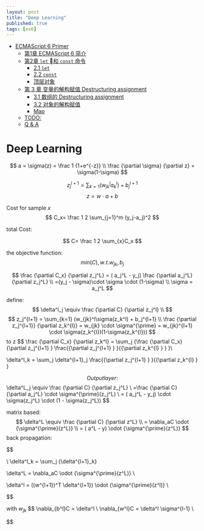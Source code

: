 ```yaml
---
layout: post
title: "Deep Learning"
published: true
tags: [es6]
---
```



- [ECMAScript 6 Primer](#ecmascript-6-primer)
    - [第1章 ECMAScript 6 简介](#%E7%AC%AC1%E7%AB%A0-ecmascript-6-%E7%AE%80%E4%BB%8B)
    - [第2章 `let` 和 `const` 命令](#%E7%AC%AC2%E7%AB%A0-let-%08%E5%92%8C-const-%E5%91%BD%E4%BB%A4)
        - [2.1 `let`](#21-let)
        - [2.2 `const`](#22-const)
        - [顶层对象](#%E9%A1%B6%E5%B1%82%E5%AF%B9%E8%B1%A1)
    - [第 3 章 变量的解构赋值 Destructuring assignment](#%E7%AC%AC-3-%E7%AB%A0-%E5%8F%98%E9%87%8F%E7%9A%84%E8%A7%A3%E6%9E%84%E8%B5%8B%E5%80%BC-destructuring-assignment)
        - [3.1 数组的 Destructuring assignment](#31-%E6%95%B0%E7%BB%84%E7%9A%84-destructuring-assignment)
        - [3.2 对象的解构赋值](#32-%E5%AF%B9%E8%B1%A1%E7%9A%84%E8%A7%A3%E6%9E%84%E8%B5%8B%E5%80%BC)
        - [Map](#map)
    - [TODO:](#todo)
    - [Q & A](#q--a)

# Deep Learning



$$
a = \sigma(z) = \frac 1 {1+e^{-z}} \\
\frac {\partial \sigma} {\partial z} = \sigma(1-\sigma)
$$

$$
z_j^{l+1} = \sum_{k=1} (w_{jk}^la_k^l) + b_j^{l+1} 
$$
$$
z= w \cdot a + b
$$

Cost for sample $x$
$$
C_x= \frac 1 2 \sum_{j=1}^m (y_j-a_j)^2
$$

total Cost: 

$$
C= \frac 1 2 \sum_{x}C_x
$$

the objective function:
$$
min(C), w.t. w_{jk}, b_j
$$

$$
\frac {\partial C_x} {\partial z_j^L} = ( a_j^L - y_j) \frac {\partial a_j^L} {\partial z_j^L} \\
=(y_j - \sigma)\cdot \sigma \cdot (1-\sigma) \\
\sigma = a_j^L
$$

define: 
$$
\delta^l_j \equiv \frac {\partial C} {\partial z_j^l} \\
$$
$$
z_j^{l+1} = \sum_{k=1} (w_{jk}^l\sigma(z_k^l) + b_j^{l+1}  \\
\frac {\partial z_j^{l+1}} {\partial z_k^{l}} = w_{jk} \cdot \sigma^{\prime} =  w_{jk}^{l+1} \cdot \sigma(z_k^{l})(1-\sigma(z_k^{l}))
$$
to z
$$
\frac {\partial C_x} {\partial z_k^l} = \sum_j  {\frac {\partial C_x} {\partial z_j^{l+1} } \frac{{\partial z_j^{l+1} } }{{\partial z_k^{l} } }
}\\

\delta^l_k = \sum_j  \delta^{l+1}_j \frac{{\partial z_j^{l+1} } }{{\partial z_k^{l} } }

$$
Output layer: 
$$
\delta^L_j \equiv \frac {\partial C} {\partial z_j^L} \\
=\frac {\partial C} {\partial a_j^L} \cdot \sigma^{\prime}(z_j^L) \\
=  ( a_j^L - y_j) \cdot \sigma(z_j^L) \cdot (1 - \sigma(z_j^L))
$$

matrix based: 
$$
\delta^L \equiv \frac {\partial C} {\partial z^L}  \\
= \nabla_aC \odot {\sigma^{\prime}(z^L)} \\
= ( a^L - y) \odot {\sigma^{\prime}(z^L)}
$$
back propagation: 

$$

\\
\delta^l_k = \sum_j {\delta^{l+1}_k}

$$
$$
\delta^L = \nabla_aC \odot {\sigma^{\prime}(z^L)} \\

\delta^l = ((w^{l+1})^T \delta^{l+1}) \odot {\sigma^{\prime}(z^l)} \\

$$

with $w_{jk}$
$$
\nabla_{b^l}C = \delta^l \\
\nabla_{w^l}C = \delta^l \sigma^{l-1} \\

$$